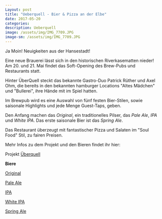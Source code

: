 ```yaml
---
Layout: post
title: "Ueberquell - Bier & Pizza an der Elbe"
date: 2017-05-20
categories:
description: Ueberquell
image: /assets/img/IMG_7709.JPG
image-sm: /assets/img/IMG_7709.JPG
---
```

Ja Moin! Neuigkeiten aus der Hansestadt! 

Eine neue Brauerei lässt sich in den historischen Riverkasematten nieder! Am 20. und 21. Mai findet das Soft-Opening des Brew-Pubs und Restaurants statt. 

Hinter ÜberQuell steckt das bekannte Gastro-Duo Patrick Rüther und Axel Ohm, die bereits in den bekannten hamburger Locations "Altes Mädchen" und "Bullerei", ihre Hände mit im Spiel hatten.

Im Brewpub wird es eine Auswahl von fünf festen Bier-Stilen, sowie saisonale Highlights und jede Menge Guest-Taps, geben.

Den Anfang machen das *Original*, ein traditionelles Pilser, das *Pale Ale*, *IPA* und *White IPA*. Das erste saisonale Bier ist das *Spring Ale*.

Das Restaurant überzeugt mit fantastischer Pizza und Salaten im "Soul Food" Stil, zu fairen Preisen.

Mehr Infos zu dem Projekt und den Bieren findet ihr hier:

Projekt [Überquell](http://www.ueberquell.com/)

**Biere**

[Original](https://untappd.com/b/uberquell-original/2099474)

[Pale Ale](https://untappd.com/b/uberquell-pale-ale/2100618)

[IPA](https://untappd.com/b/uberquell-ipa/2099508)

[White IPA](https://untappd.com/b/uberquell-white-ipa/2099511)

[Spring Ale](https://untappd.com/b/uberquell-spring-ale/2099478)
